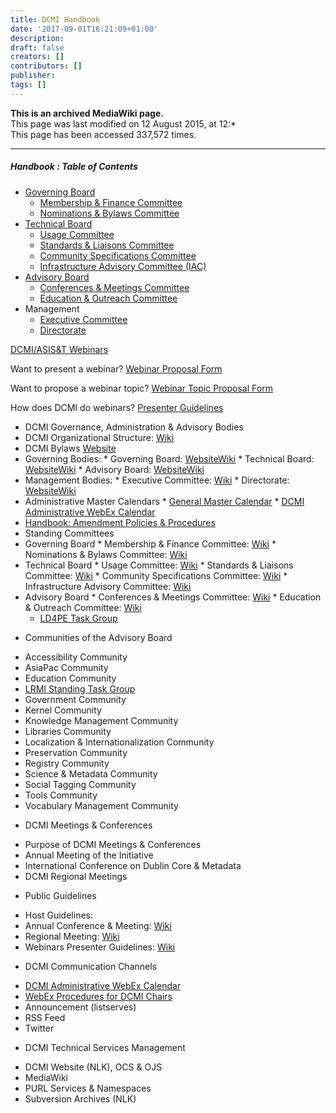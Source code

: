 ```yaml
---
title: DCMI Handbook
date: '2017-09-01T16:21:09+01:00'
description: 
draft: false
creators: []
contributors: []
publisher: 
tags: []
---
```


 **This is an archived MediaWiki page.**  
This page was last modified on 12 August 2015, at 12:*   
This page has been accessed 337,572 times.

* * *

##### **Handbook** : **Table of Contents** 

* <a href="/mediawiki_wiki/DCMI_Governing_Board.md" title="DCMI Governing Board">Governing Board</a>
    * <a href="/mediawiki_wiki/DCMI_Governing_Board/finance.md" title="DCMI Governing Board/finance">Membership &amp; Finance Committee</a>
    * <a href="/mediawiki_wiki/DCMI_Governing_Board/nominations.md" title="DCMI Governing Board/nominations">Nominations &amp; Bylaws Committee</a>
* <a href="/mediawiki_wiki/DCMI_Technical_Board.md" title="DCMI Technical Board">Technical Board</a>
    * <a href="/mediawiki_wiki/DCMI_Technical_Board/usage.md" title="DCMI Technical Board/usage">Usage Committee</a>
    * <a href="/mediawiki_wiki/DCMI_Technical_Board/standards.md" title="DCMI Technical Board/standards">Standards &amp; Liaisons Committee</a>
    * <a href="/mediawiki_wiki/DCMI_Technical_Board/specifications.md" title="DCMI Technical Board/specifications">Community Specifications Committee</a>
    * <a href="/mediawiki_wiki/DCMI_Technical_Board/infrastructure.md" title="DCMI Technical Board/infrastructure">Infrastructure Advisory Committee (IAC)</a>
* <a href="/mediawiki_wiki/DCMI_Advisory_Board.md" title="DCMI Advisory Board">Advisory Board</a>
    * <a href="/mediawiki_wiki/DCMI_Advisory_Board/meetings.md" title="DCMI Advisory Board/meetings">Conferences &amp; Meetings Committee</a>
    * <a href="/mediawiki_wiki/DCMI_Advisory_Board/documentation.md" title="DCMI Advisory Board/documentation">Education &amp; Outreach Committee</a>
* Management
    * <a href="/mediawiki_wiki/Exec_Committee.md" title="Exec Committee">Executive Committee</a>
    * <a href="/mediawiki_wiki/Exec_Committee/directorate.md" title="Exec Committee/directorate">Directorate</a>

<a href="/mediawiki_wiki/DCMI_Handbook/webinars.md" title="DCMI Handbook/webinars">DCMI/ASIS&amp;T Webinars</a>

Want to present a webinar? <a href="http://ow.ly/BsBdS" class="external text" rel="nofollow">Webinar Proposal Form</a>

Want to propose a webinar topic? <a href="http://ow.ly/BsANk" class="external text" rel="nofollow">Webinar Topic Proposal Form</a>

How does DCMI do webinars? <a href="/mediawiki_wiki/DCMI_Handbook/ASIST_Webinars.md" class="external text" rel="nofollow">Presenter Guidelines</a>


*  DCMI Governance, Administration & Advisory Bodies 
  *  DCMI Organizational Structure: [Wiki](/mediawiki_wiki/DCMI_Handbook/orgStructure.md)
  *  DCMI Bylaws [Website](http://dublincore.org/about/bylaws/index.shtml)
  *  Governing Bodies: 
    *  Governing Board: [Website](http://dublincore.org/about/oversight/)[Wiki](/mediawiki_wiki/DCMI_Governing_Board.md)
    *  Technical Board: [Website](http://dublincore.org/about/technicalBoard/)[Wiki](/mediawiki_wiki/DCMI_Technical_Board.md)
    *  Advisory Board: [Website](http://dublincore.org/about/advisory/)[Wiki](/mediawiki_wiki/DCMI_Advisory_Board.md)
  *  Management Bodies: 
    *  Executive Committee: [Wiki](/mediawiki_wiki/Exec_Committee.md)
    *  Directorate: [Website](http://dublincore.org/about/executive/)[Wiki](/mediawiki_wiki/Exec_Committee/directorate.md)
  *  Administrative Master Calendars 
    *  [General Master Calendar](/mediawiki_wiki/DCMI_Handbook/Administrative_Calendar.md)
    *  [DCMI Administrative WebEx Calendar](https://www.google.com/calendar/embed?title=DCMI%20WebEx%20Calendar&height=600&wkst=2&bgcolor=%23ff6600&src=99h1apmg3h74clla4ufl6a009g%40group.calendar.google.com&color=%23853104&ctz=America%2FNew_York)
*  [Handbook: Amendment Policies & Procedures](/mediawiki_wiki/DCMI_Handbook/procedures.md)
*  Standing Committees 
  *  Governing Board 
    *  Membership & Finance Committee: [Wiki](/mediawiki_wiki/DCMI_Governing_Board/finance.md)
    *  Nominations & Bylaws Committee: [Wiki](/mediawiki_wiki/DCMI_Governing_Board/nominations.md)
  *  Technical Board 
    *  Usage Committee: [Wiki](/mediawiki_wiki/DCMI_Technical_Board/usage.md)
    *  Standards & Liaisons Committee: [Wiki](/mediawiki_wiki/DCMI_Technical_Board/standards.md)
    *  Community Specifications Committee: [Wiki](/mediawiki_wiki/DCMI_Technical_Board/specifications.md)
    *  Infrastructure Advisory Committee: [Wiki](/mediawiki_wiki/DCMI_Technical_Board/infrastructure.md)
  *  Advisory Board 
    *  Conferences & Meetings Committee: [Wiki](/mediawiki_wiki/DCMI_Advisory_Board/meetings.md)
    *  Education & Outreach Committee: [Wiki](/mediawiki_wiki/DCMI_Advisory_Board/documentation.md)
      - [LD4PE Task Group](/mediawiki_wiki/Pet/ld4pe.md)
- Communities of the Advisory Board 
*  Accessibility Community
*  AsiaPac Community
*  Education Community 
  *  [LRMI Standing Task Group](/mediawiki_wiki/AB-Comm/ed/LRMI/TG.md)
*  Government Community
*  Kernel Community
*  Knowledge Management Community
*  Libraries Community
*  Localization & Internationalization Community
*  Preservation Community
*  Registry Community
*  Science & Metadata Community 
*  Social Tagging Community
*  Tools Community
*  Vocabulary Management Community
- DCMI Meetings & Conferences 
*  Purpose of DCMI Meetings & Conferences
*  Annual Meeting of the Initiative
*  International Conference on Dublin Core & Metadata
*  DCMI Regional Meetings
- Public Guidelines 
*  Host Guidelines: 
  *  Annual Conference & Meeting: [Wiki](/mediawiki_wiki/DCMI_Handbook/Int_Conf/Host_Guidelines/)
  *  Regional Meeting: [Wiki](/mediawiki_wiki/DCMI_Handbook/Reg_Conf/Host_Guidelines.md)
*  Webinars Presenter Guidelines: [Wiki](/mediawiki_wiki/DCMI_Handbook/ASIST_Webinars.md)
- DCMI Communication Channels

* [DCMI Administrative WebEx Calendar](https://www.google.com/calendar/embed?title=DCMI%20WebEx%20Calendar&height=600&wkst=2&bgcolor=%23ff6600&src=99h1apmg3h74clla4ufl6a009g%40group.calendar.google.com&color=%23853104&ctz=America%2FNew_York)
* [WebEx Procedures for DCMI Chairs](/mediawiki_wiki/DCMI_Handbook/procedures/webex.md)
*  Announcement (listserves)
*  RSS Feed
*  Twitter
- DCMI Technical Services Management

*  DCMI Website (NLK), OCS & OJS
*  MediaWiki
*  PURL Services & Namespaces
*  Subversion Archives (NLK)


